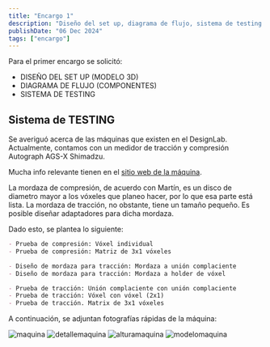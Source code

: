 ```yaml
---
title: "Encargo 1"
description: "Diseño del set up, diagrama de flujo, sistema de testing."
publishDate: "06 Dec 2024"
tags: ["encargo"]
---
```


Para el primer encargo se solicitó:

- DISEÑO DEL SET UP (MODELO 3D)
- DIAGRAMA DE FLUJO (COMPONENTES)
- SISTEMA DE TESTING

## Sistema de TESTING

Se averiguó acerca de las máquinas que existen en el DesignLab.
Actualmente, contamos con un medidor de tracción y compresión Autograph AGS-X Shimadzu. 

Mucha info relevante tienen en el [sitio web de la máquina](https://www.shimadzu.com/an/products/materials-testing/uni-ttm/autograph-ags-x-series/index.html).

La mordaza de compresión, de acuerdo con Martín, es un disco de diametro mayor a los vóxeles que planeo hacer, por lo que esa parte está lista.
La mordaza de tracción, no obstante, tiene un tamaño pequeño. Es posible diseñar adaptadores para dicha mordaza.

Dado esto, se plantea lo siguiente:

```md
- Prueba de compresión: Vóxel individual
- Prueba de compresión: Matriz de 3x1 vóxeles

- Diseño de mordaza para tracción: Mordaza a unión complaciente
- Diseño de mordaza para tracción: Mordaza a holder de vóxel

- Prueba de tracción: Unión complaciente con unión complaciente
- Prueba de tracción: Vóxel con vóxel (2x1)
- Prueba de tracción. Matrix de 3x1 vóxeles
```

A continuación, se adjuntan fotografías rápidas de la máquina:

![maquina](https://github.com/user-attachments/assets/73943a6c-b606-46e9-a32e-7bc181aca0b2)
![detallemaquina](https://github.com/user-attachments/assets/1cba9e2c-dcb5-4fcb-ac75-29a742efab10)
![alturamaquina](https://github.com/user-attachments/assets/60cc2d95-db65-457d-8446-fb8dd130b321)
![modelomaquina](https://github.com/user-attachments/assets/1973782b-4026-4f62-98dc-d6fc7d5aa023)

